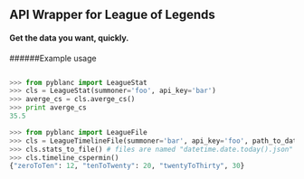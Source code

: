 ## API Wrapper for League of Legends
#### Get the data you want, quickly.

######Example usage
```python

>>> from pyblanc import LeagueStat
>>> cls = LeagueStat(summoner='foo', api_key='bar')
>>> averge_cs = cls.averge_cs()
>>> print averge_cs
35.5 

>>> from pyblanc import LeagueFile
>>> cls = LeagueTimelineFile(summoner='bar', api_key='foo', path_to_data="path_str")
>>> cls.stats_to_file() # files are named "datetime.date.today().json"
>>> cls.timeline_cspermin() 
{"zeroToTen": 12, "tenToTwenty": 20, "twentyToThirty", 30}
```